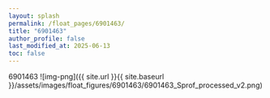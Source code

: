 ```yaml
---
layout: splash
permalink: /float_pages/6901463/
title: "6901463"
author_profile: false
last_modified_at: 2025-06-13
toc: false
---
```

 
6901463
![img-png]({{ site.url }}{{ site.baseurl }}/assets/images/float_figures/6901463/6901463_Sprof_processed_v2.png)